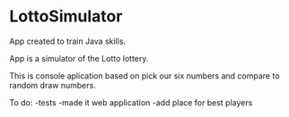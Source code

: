 # LottoSimulator

App created to train Java skills.

App is a simulator of the Lotto lottery.

This is console aplication based on pick our six numbers and compare to random draw numbers.

To do:
  -tests
  -made it web application
  -add place for best players
